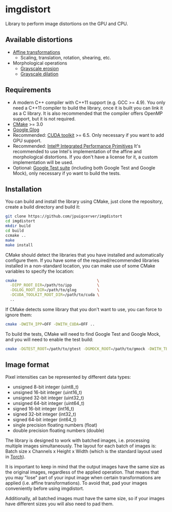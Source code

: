 # imgdistort

Library to perform image distortions on the GPU and CPU.

## Available distortions
- [Affine transformations](https://en.wikipedia.org/wiki/Affine_transformation)
  + Scaling, translation, rotation, shearing, etc.
- Morphological operations
  + [Grayscale erosion](https://en.wikipedia.org/wiki/Erosion_(morphology))
  + [Grayscale dilation](https://en.wikipedia.org/wiki/Dilation_(morphology))
  
## Requirements
- A modern C++ compiler with C++11 support (e.g. GCC >= 4.9). 
  You only need a C++11 compiler to build the library, once it is built you 
  can link it as a C library. It is also recommended that the compiler offers 
  OpenMP support, but it is not required. 
- [CMake](https://cmake.org/) >= 3.0
- [Google Glog](https://github.com/google/glog)
- Recommended: [CUDA toolkit](https://developer.nvidia.com/cuda-downloads) >= 6.5.
  Only necessary if you want to add GPU support. 
- Recommended: [Intel® Integrated Performance Primitives](https://software.intel.com/en-us/intel-ipp)
  It's recommended to use Intel's implementation of the affine and 
  morphological distortions. If you don't have a license for it, a custom 
  implementation will be used. 
- Optional: [Google Test suite](https://github.com/google/googletest) 
  (including both Google Test and Google Mock), only necessary if yo want to 
  build the tests.
  
## Installation 

You can build and install the library using CMake, just clone the repository, 
create a build directory and build it:

```bash
git clone https://github.com/jpuigcerver/imgdistort
cd imgdistort
mkdir build
cd build
ccmake ..
make
make install
```

CMake should detect the libraries that you have installed and automatically 
configure them. If you have some of the required/recommended libraries 
installed in a non-standard location, you can make use of some CMake variables 
to specify the location:

```bash
cmake                                   \
  -DIPP_ROOT_DIR=/path/to/ipp           \
  -DGLOG_ROOT_DIR=/path/to/glog         \
  -DCUDA_TOOLKIT_ROOT_DIR=/path/to/cuda \
  ..
```

If CMake detects some library that you don't want to use, you can force to 
ignore them:
```bash
cmake -DWITH_IPP=OFF -DWITH_CUDA=OFF ..
```

To build the tests, CMake will need to find Google Test and Google Mock, 
and you will need to enable the test build:
```bash
cmake -DGTEST_ROOT=/path/to/gtest -DGMOCK_ROOT=/path/to/gmock -DWITH_TESTS=ON ..
```

 

## Image format

Pixel intensities can be represented by different data types:
- unsigned 8-bit integer (uint8_t)
- unsigned 16-bit integer (uint16_t)
- unsigned 32-bit integer (uint32_t)
- unsigned 64-bit integer (uint64_t)
- signed 16-bit integer (int16_t)
- signed 32-bit integer (int32_t)
- signed 64-bit integer (int64_t)
- single precision floating numbers (float)
- double precision floating numbers (double)

The library is designed to work with batched images, i.e. processing multiple
images simultaneously. The layout for each batch of images is:
Batch size x Channels x Height x Width (which is the standard layout used 
in [Torch](http://torch.ch/)).

It is important to keep in mind that the output images have the same size as 
the original images, regardless of the applied operation. That means that you 
may "lose" part of your input image when certain transformations are applied 
(i.e. affine transformations). To avoid that, pad your images conveniently
before using imgdistort.

Additionally, all batched images must have the same size, so if your images 
have different sizes you will also need to pad them.
